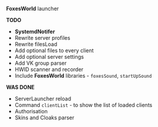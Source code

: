 __FoxesWorld__ launcher

  **TODO**
  - __SystemdNotifer__
  - Rewrite server profiles
  - Rewrite filesLoad
  - Add optional files to every client
  - Add optional server settings
  - Add VK group parser
  - HWID scanner and recorder
  - Include __FoxesWorld__ libraries - `foxesSound`, `startUpSound`

  **WAS DONE**
  - ServerLauncher reload
  - Сommand `clientList` - to show the list of loaded clients
  - Authorisation
  - Skins and Cloaks parser
